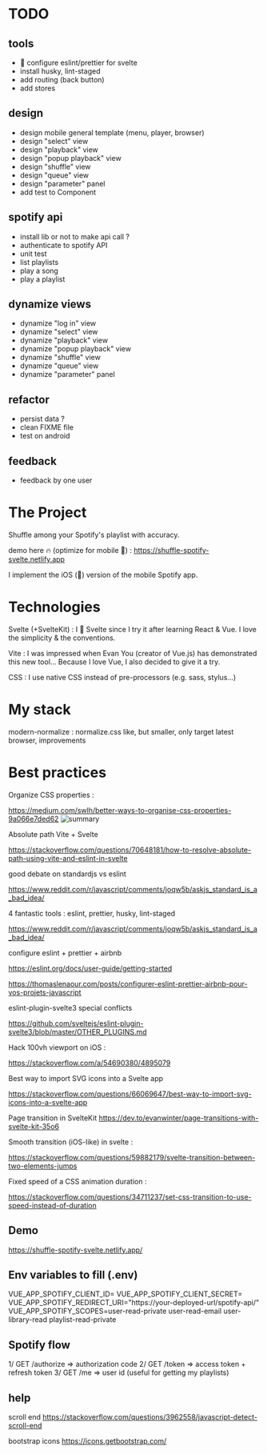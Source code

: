# TODO

## tools

- 👊 configure eslint/prettier for svelte
- install husky, lint-staged
- add routing (back button)
- add stores

## design

- design mobile general template (menu, player, browser)
- design "select" view
- design "playback" view
- design "popup playback" view
- design "shuffle" view
- design "queue" view
- design "parameter" panel
- add test to Component

## spotify api

- install lib or not to make api call ?
- authenticate to spotify API
- unit test
- list playlists
- play a song
- play a playlist

## dynamize views

- dynamize "log in" view
- dynamize "select" view
- dynamize "playback" view
- dynamize "popup playback" view
- dynamize "shuffle" view
- dynamize "queue" view
- dynamize "parameter" panel

## refactor

- persist data ?
- clean FIXME file
- test on android

## feedback

- feedback by one user

# The Project

Shuffle among your Spotify's playlist with accuracy.

demo here 🔥 (optimize for mobile 📱) : https://shuffle-spotify-svelte.netlify.app

I implement the iOS (🍎) version of the mobile Spotify app.

# Technologies

Svelte (+SvelteKit) : I 💚 Svelte since I try it after learning React & Vue.
I love the simplicity & the conventions.

Vite : I was impressed when Evan You (creator of Vue.js) has demonstrated this new tool... Because I love Vue, I also decided to give it a try.

CSS : I use native CSS instead of pre-processors (e.g. sass, stylus...)

# My stack

modern-normalize : normalize.css like, but smaller, only target latest browser, improvements

# Best practices

Organize CSS properties :

https://medium.com/swlh/better-ways-to-organise-css-properties-9a066e7ded62
![summary](https://miro.medium.com/max/1400/1*RYMDPwcVjiZDbOJy4hfYmw.png)

Absolute path Vite + Svelte

https://stackoverflow.com/questions/70648181/how-to-resolve-absolute-path-using-vite-and-eslint-in-svelte

good debate on standardjs vs eslint

https://www.reddit.com/r/javascript/comments/joqw5b/askjs_standard_is_a_bad_idea/

4 fantastic tools : eslint, prettier, husky, lint-staged

https://www.reddit.com/r/javascript/comments/joqw5b/askjs_standard_is_a_bad_idea/

configure eslint + prettier + airbnb

https://eslint.org/docs/user-guide/getting-started

https://thomaslenaour.com/posts/configurer-eslint-prettier-airbnb-pour-vos-projets-javascript

eslint-plugin-svelte3 special conflicts

https://github.com/sveltejs/eslint-plugin-svelte3/blob/master/OTHER_PLUGINS.md

Hack 100vh viewport on iOS :

https://stackoverflow.com/a/54690380/4895079

Best way to import SVG icons into a Svelte app

https://stackoverflow.com/questions/66069647/best-way-to-import-svg-icons-into-a-svelte-app

Page transition in SvelteKit
https://dev.to/evanwinter/page-transitions-with-svelte-kit-35o6

Smooth transition (iOS-like) in svelte :

https://stackoverflow.com/questions/59882179/svelte-transition-between-two-elements-jumps

Fixed speed of a CSS animation duration :

https://stackoverflow.com/questions/34711237/set-css-transition-to-use-speed-instead-of-duration

## Demo

https://shuffle-spotify-svelte.netlify.app/

## Env variables to fill (.env)

VUE_APP_SPOTIFY_CLIENT_ID=<your client id>
VUE_APP_SPOTIFY_CLIENT_SECRET=<your client secret>
VUE_APP_SPOTIFY_REDIRECT_URI="https://your-deployed-url/spotify-api/"
VUE_APP_SPOTIFY_SCOPES=user-read-private user-read-email user-library-read playlist-read-private

## Spotify flow

1/ GET /authorize
=> authorization code
2/ GET /token
=> access token + refresh token
3/ GET /me
=> user id (useful for getting my playlists)

## help

scroll end
https://stackoverflow.com/questions/3962558/javascript-detect-scroll-end

bootstrap icons
https://icons.getbootstrap.com/
